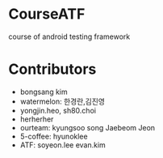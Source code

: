 ﻿CourseATF
=========

course of android testing framework

# Contributors
* bongsang kim
* watermelon: 한경란,김진영
* yongjin.heo, sh80.choi
* herherher
* ourteam: kyungsoo song Jaebeom Jeon
* 5-coffee: hyunoklee
* ATF: soyeon.lee evan.kim
